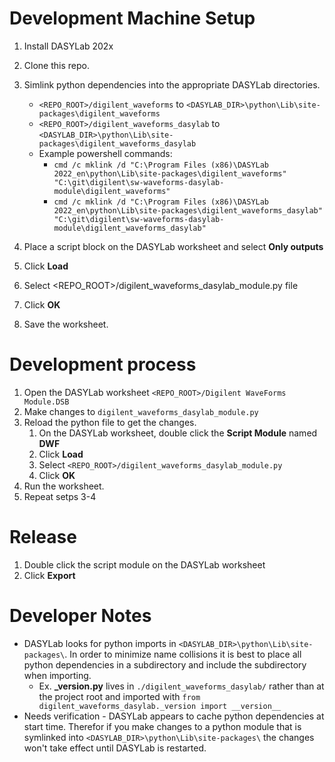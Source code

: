 # Development Machine Setup
1. Install DASYLab 202x
1. Clone this repo.
1. Simlink python dependencies into the appropriate DASYLab directories.
   - `<REPO_ROOT>/digilent_waveforms` to `<DASYLAB_DIR>\python\Lib\site-packages\digilent_waveforms`
   - `<REPO_ROOT>/digilent_waveforms_dasylab` to `<DASYLAB_DIR>\python\Lib\site-packages\digilent_waveforms_dasylab`
   - Example powershell commands:  
       - `cmd /c mklink /d "C:\Program Files (x86)\DASYLab 2022_en\python\Lib\site-packages\digilent_waveforms" "C:\git\digilent\sw-waveforms-dasylab-module\digilent_waveforms"`
       - `cmd /c mklink /d "C:\Program Files (x86)\DASYLab 2022_en\python\Lib\site-packages\digilent_waveforms_dasylab" "C:\git\digilent\sw-waveforms-dasylab-module\digilent_waveforms_dasylab"`

1. Place a script block on the DASYLab worksheet and select **Only outputs**

1. Click **Load**
1. Select <REPO_ROOT>/digilent_waveforms_dasylab_module.py file 
1. Click **OK**
1. Save the worksheet.

# Development process
1. Open the DASYLab worksheet `<REPO_ROOT>/Digilent WaveForms Module.DSB`
2. Make changes to `digilent_waveforms_dasylab_module.py`
3. Reload the python file to get the changes.
   1. On the DASYLab worksheet, double click the **Script Module** named **DWF**
   1. Click **Load**
   1. Select `<REPO_ROOT>/digilent_waveforms_dasylab_module.py` 
   1. Click **OK**
4. Run the worksheet.  
5. Repeat setps 3-4

# Release
1. Double click the script module on the DASYLab worksheet
1. Click **Export**

# Developer Notes
- DASYLab looks for python imports in `<DASYLAB_DIR>\python\Lib\site-packages\`.  In order to minimize name collisions it is best to place all python dependencies in a subdirectory and include the subdirectory when importing.
  - Ex. **_version.py** lives in `./digilent_waveforms_dasylab/` rather than at the project root and imported with `from digilent_waveforms_dasylab._version import __version__`
- Needs verification - DASYLab appears to cache python dependencies at start time.  Therefor if you make changes to a python module that is symlinked into `<DASYLAB_DIR>\python\Lib\site-packages\` the changes won't take effect until DASYLab is restarted.